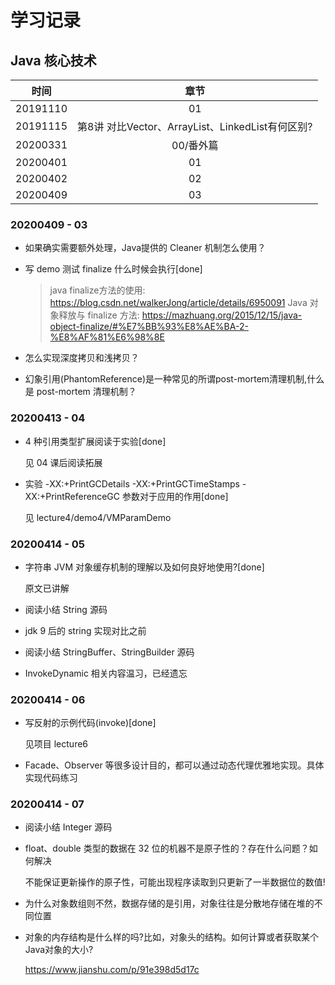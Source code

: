 学习记录
====

## Java 核心技术

时间|章节|
:----:|:----:|
20191110|01
20191115|第8讲 对比Vector、ArrayList、LinkedList有何区别?
20200331|00/番外篇
20200401|01
20200402|02
20200409|03



### 20200409 - 03

- 如果确实需要额外处理，Java提供的 Cleaner 机制怎么使用？

- 写 demo 测试 finalize 什么时候会执行[done]

    > java finalize方法的使用: https://blog.csdn.net/walkerJong/article/details/6950091
    > Java 对象释放与 finalize 方法: https://mazhuang.org/2015/12/15/java-object-finalize/#%E7%BB%93%E8%AE%BA-2-%E8%AF%81%E6%98%8E

- 怎么实现深度拷贝和浅拷贝？

- 幻象引用(PhantomReference)是一种常见的所谓post-mortem清理机制,什么是 post-mortem 清理机制？

### 20200413 - 04

- 4 种引用类型扩展阅读于实验[done]

    见 04 课后阅读拓展 

- 实验 -XX:+PrintGCDetails -XX:+PrintGCTimeStamps -XX:+PrintReferenceGC 参数对于应用的作用[done]

    见 lecture4/demo4/VMParamDemo

### 20200414 - 05

- 字符串 JVM 对象缓存机制的理解以及如何良好地使用?[done]

    原文已讲解

- 阅读小结 String 源码

- jdk 9 后的 string 实现对比之前

- 阅读小结 StringBuffer、StringBuilder 源码

- InvokeDynamic 相关内容温习，已经遗忘

### 20200414 - 06

- 写反射的示例代码(invoke)[done]

    见项目 lecture6

- Facade、Observer 等很多设计目的，都可以通过动态代理优雅地实现。具体实现代码练习

### 20200414 - 07

- 阅读小结 Integer 源码

-  float、double 类型的数据在 32 位的机器不是原子性的？存在什么问题？如何解决

    不能保证更新操作的原子性，可能出现程序读取到只更新了一半数据位的数值!

- 为什么对象数组则不然，数据存储的是引用，对象往往是分散地存储在堆的不同位置

- 对象的内存结构是什么样的吗?比如，对象头的结构。如何计算或者获取某个Java对象的大小?
    
    https://www.jianshu.com/p/91e398d5d17c